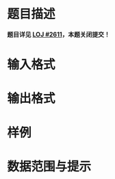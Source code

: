 
# 题目描述

**题目详见 [LOJ #2611](https://loj.ac/problem/2611)，本题关闭提交！**

# 输入格式



# 输出格式



# 样例



# 数据范围与提示



